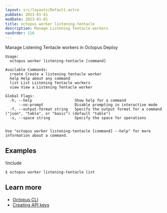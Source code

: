 ```yaml
---
layout: src/layouts/Default.astro
pubDate: 2023-01-01
modDate: 2023-01-01
title: octopus worker listening-tentacle
description: Manage Listening Tentacle workers
navOrder: 116
---
```


Manage Listening Tentacle workers in Octopus Deploy


```
Usage:
  octopus worker listening-tentacle [command]

Available Commands:
  create Create a listening tentacle worker
  help Help about any command
  list List Listening Tentacle workers
  view View a Listening Tentacle worker

Global Flags:
  -h, --help                   Show help for a command
      --no-prompt              Disable prompting in interactive mode
  -f, --output-format string   Specify the output format for a command ("json", "table", or "basic") (default "table")
  -s, --space string           Specify the space for operations


Use "octopus worker listening-tentacle [command] --help" for more information about a command.
```

## Examples

!include <samples-instance>


```
$ octopus worker listening-tentacle list

```

## Learn more

- [Octopus CLI](/docs/octopus-rest-api/cli/)
- [Creating API keys](/docs/octopus-rest-api/how-to-create-an-api-key/)
